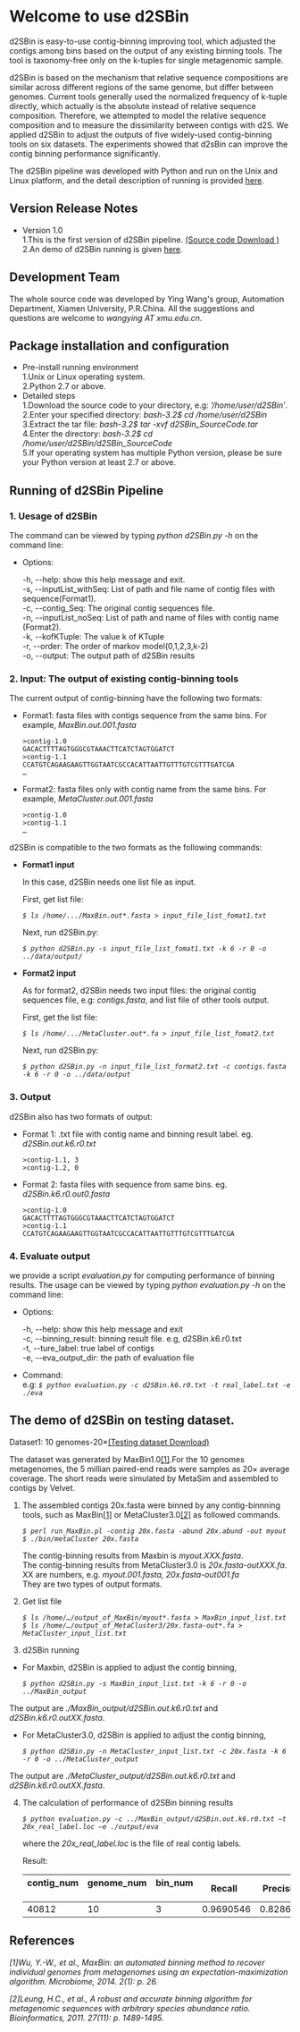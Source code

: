 # Welcome to use d2SBin
  d2SBin is easy-to-use contig-binning improving tool, which adjusted the contigs among bins based on the output of any existing binning tools. The tool is taxonomy-free only on the k-tuples for single metagenomic sample.

d2SBin is based on the mechanism that relative sequence compositions are similar across different regions of the same genome, but differ between genomes. Current tools generally used the normalized frequency of k-tuple directly, which actually is the absolute instead of relative sequence composition. Therefore, we attempted to model the relative sequence composition and to measure the dissimilarity between contigs with d2S. We applied d2SBin to adjust the outputs of five widely-used contig-binning tools on six datasets. The experiments showed that d2sBin can improve the contig binning performance significantly. 

The d2SBin pipeline was developed with Python and run on the Unix and Linux platform, and the detail description of running is provided [here](https://github.com/kunWangkun/d2SBin#package-installation-and-configuration). 

## Version Release Notes

- Version 1.0  
	1.This is the first version of d2SBin pipeline. [(Source code Download )](https://raw.githubusercontent.com/kunWangkun/d2SBin/master/d2SBin_SourceCode.rar)  
	2.An demo of d2SBin running is given [here](https://github.com/kunWangkun/d2SBin/blob/master/README.md#the-demo-of-d2sbin-on-testing-dataset).  
## Development Team
The whole source code was developed by Ying Wang's group, Automation Department, Xiamen University, P.R.China. All the suggestions and questions are welcome to *wangying AT xmu.edu.cn*.
 
## Package installation and configuration
- Pre-install running environment   
	1.Unix or Linux operating system.  
 	2.Python 2.7 or above.  
- Detailed steps  
        1.Download the source code to your directory, e.g: *’/home/user/d2SBin’*.  
 	2.Enter your specified directory: *bash-3.2$ cd /home/user/d2SBin*  
 	3.Extract the tar file:  *bash-3.2$ tar -xvf d2SBin_SourceCode.tar*  
 	4.Enter the directory:  *bash-3.2$ cd /home/user/d2SBin/d2SBin_SourceCode*  
 	5.If your operating system has multiple Python version, please be sure your Python version at least 2.7 or above.  

## Running of d2SBin Pipeline  

### 1. Uesage of d2SBin  
  
   The command can be viewed by typing *python d2SBin.py -h* on the command line:

- Options:

	-h, --help: show this help message and exit.  
	-s, --inputList_withSeq: List of path and file name of contig files with sequence(Format1).  
	-c, --contig_Seq: The original contig sequences file.  
	-n, --inputList_noSeq: List of path and name of files with contig name (Format2).  
	-k, --kofKTuple: The value k of KTuple  
	-r, --order: The order of markov model(0,1,2,3,k-2)  
	-o,  --output: The output path of d2SBin results  

### 2. Input: The output of existing contig-binning tools
The current output of contig-binning have the following two formats:
- Format1: fasta files with contigs sequence from the same bins. For example, *MaxBin.out.001.fasta*

	`>contig-1.0`  
	`GACACTTTTAGTGGGCGTAAACTTCATCTAGTGGATCT`  
	`>contig-1.1`  
	`CCATGTCAGAAGAAGTTGGTAATCGCCACATTAATTGTTTGTCGTTTGATCGA`  
	`…`  
- Format2: fasta files only with contig name from the same bins. For example, *MetaCluster.out.001.fasta*  

	`>contig-1.0`  
	`>contig-1.1`  
	`…`  
	
d2SBin is compatible to the two formats as the following commands:

- **Format1 input**

  In this case, d2SBin needs one list file as input.  
  
  First, get list file:   
  
	 *`$ ls /home/.../MaxBin.out*.fasta > input_file_list_fomat1.txt`*   
	
  Next, run d2SBin.py:   
  
	 *`$ python d2SBin.py -s input_file_list_fomat1.txt -k 6 -r 0 -o ../data/output/`*  
	
- **Format2 input**

	As for format2, d2SBin needs two input files: the original contig sequences file, e.g: *contigs.fasta*, and list file of other tools output.   
  
	First, get the list file:  	
  
	 *`$ ls /home/.../MetaCluster.out*.fa > input_file_list_fomat2.txt`*     
	
 	Next, run d2SBin.py:  
  
	 *`$ python d2SBin.py -n input_file_list_format2.txt -c contigs.fasta -k 6 -r 0 -o ../data/output`*     

### 3. Output 
d2SBin also has two formats of output:  
- Format 1: .txt file with contig name and binning result label. eg. *d2SBin.out.k6.r0.txt*  

	`>contig-1.1, 3`  
	`>contig-1.2, 0`  
	
- Format 2: fasta files with sequence from same bins. eg. *d2SBin.k6.r0.out0.fasta*  

	`>contig-1.0`  
	`GACACTTTTAGTGGGCGTAAACTTCATCTAGTGGATCT`  
	`>contig-1.1`  
	`CCATGTCAGAAGAAGTTGGTAATCGCCACATTAATTGTTTGTCGTTTGATCGA`   

### 4. Evaluate output   
we provide a script *evaluation.py* for computing performance of binning results. The usage can be viewed by typing *python evaluation.py -h* on the command line:
- Options:  

 	-h, --help: show this help message and exit  
  	-c, --binning_result: binning result file. e.g, d2SBin.k6.r0.txt  
 	-t, --ture_label: true label of contigs  
  	-e, --eva_output_dir: the path of evaluation file  
- Command:  
     e.g:  *`$ python evaluation.py -c d2SBin.k6.r0.txt -t real_label.txt -e ./eva`*   


## The demo of d2SBin on testing dataset. 

Dataset1: 10 genomes-20×[(Testing dataset Download)](https://raw.githubusercontent.com/kunWangkun/d2SBin/master/testing_data.rar)  

The dataset was generated by MaxBin1.0[[1]](http://downloads.jbei.org/data/microbial_communities/MaxBin/MaxBin.html).For the 10 genomes metagenomes, the 5 millian paired-end reads were samples as 20× average coverage. The short reads were simulated by MetaSim and assembled to contigs by Velvet. 

1. The assembled contigs 20x.fasta were binned by any contig-binnning tools, such as MaxBin[[1]](http://downloads.jbei.org/data/microbial_communities/MaxBin/MaxBin.html) or MetaCluster3.0[[2]](http://i.cs.hku.hk/~alse/MetaCluster/download.html) as followed commands.  

	*`$ perl run_MaxBin.pl -contig 20x.fasta -abund 20x.abund -out myout`*    
	*`$ ./bin/metaCluster 20x.fasta`*  

	The contig-binning results from Maxbin is *myout.XXX.fasta*.     
	The contig-binning results from MetaCluster3.0 is *20x.fasta-outXXX.fa*.  
	XX are numbers, e.g. *myout.001.fasta, 20x.fasta-out001.fa*  
	They are two types of output formats.  

2. Get list file  

	*`$ ls /home/…/output_of_MaxBin/myout*.fasta > MaxBin_input_list.txt`*  
	*`$ ls /home/…/output_of_MetaCluster3/20x.fasta-out*.fa > MetaCluster_input_list.txt`*

3. d2SBin running  
- For Maxbin, d2SBin is applied to adjust the contig binning,  

	*`$ python d2SBin.py -s MaxBin_input_list.txt -k 6 -r 0 -o ../MaxBin_output`*
	
 The output are *./MaxBin_output/d2SBin.out.k6.r0.txt* and *d2SBin.k6.r0.outXX.fasta*.  

- For MetaCluster3.0, d2SBin is applied to adjust the contig binning,  

	*`$ python d2SBin.py -n MetaCluster_input_list.txt -c 20x.fasta -k 6 -r 0 -o ../MetaCluster_output`*  
	
 The output are *./MetaCluster_output/d2SBin.out.k6.r0.txt* and *d2SBin.k6.r0.outXX.fasta*.

4. The calculation of performance of d2SBin binning results  

	*`$ python evaluation.py -c ../MaxBin_output/d2SBin.out.k6.r0.txt –t 20x_real_label.loc –e ./output/eva`* 
	
	where the *20x_real_label.loc* is the file of real contig labels.   
	
    Result:  
    
	|contig_num    |genome_num    |bin_num    |Recall    |Precision   |ARI  
	---------------|--------------|-----------|----------|------------|----------
	|40812         |10            |3    	  |0.9690546 |0.8286553   |0.6921886


## References

*[1]Wu, Y.-W., et al., MaxBin: an automated binning method to recover individual genomes from metagenomes using an expectation-maximization algorithm. Microbiome, 2014. 2(1): p. 26.*

*[2]Leung, H.C., et al., A robust and accurate binning algorithm for metagenomic sequences with arbitrary species abundance ratio. Bioinformatics, 2011. 27(11): p. 1489-1495.*
